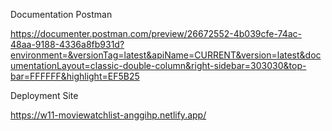 Documentation Postman

<https://documenter.postman.com/preview/26672552-4b039cfe-74ac-48aa-9188-4336a8fb931d?environment=&versionTag=latest&apiName=CURRENT&version=latest&documentationLayout=classic-double-column&right-sidebar=303030&top-bar=FFFFFF&highlight=EF5B25>

Deployment Site

<https://w11-moviewatchlist-anggihp.netlify.app/>
